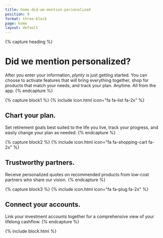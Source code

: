 ```yaml
---
title: home.did-we-mention-personalized
position: 9
format: three-block
page: home
layout: default
---
```


{% capture heading %}
# Did we mention personalized?
After you enter your information, *plynty* is just getting started. 
You can choose to activate features that will bring everything together, shop for products that match your needs, 
and track your plan. Anytime. All from the app.
{% endcapture %}

{% capture block1 %}
{% include icon.html icon="fa fa-list fa-2x" %}
## Chart your plan.
Set retirement goals best suited to the life you live, track your progress, and easily change your plan as needed.
{% endcapture %}

{% capture block2 %}
{% include icon.html icon="fa fa-shopping-cart fa-2x" %}
## Trustworthy partners.
Receive personalized quotes on recommended products from low-cost partners who share our vision.
{% endcapture %}

{% capture block3 %}
{% include icon.html icon="fa fa-plug fa-2x" %}
## Connect your accounts. 
Link your investment accounts together for a comprehensive view of your lifelong cashflow.
{% endcapture %}

{% include block.html %}




